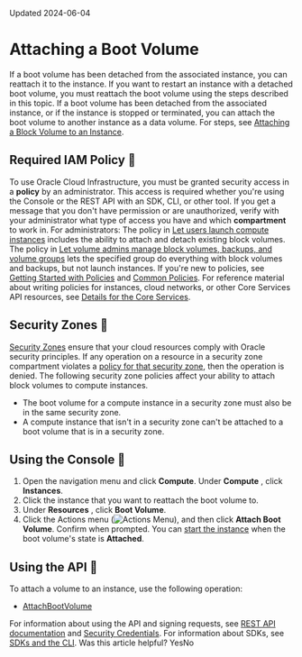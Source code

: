 Updated 2024-06-04
# Attaching a Boot Volume
If a boot volume has been detached from the associated instance, you can reattach it to the instance. If you want to restart an instance with a detached boot volume, you must reattach the boot volume using the steps described in this topic.
If a boot volume has been detached from the associated instance, or if the instance is stopped or terminated, you can attach the boot volume to another instance as a data volume. For steps, see [Attaching a Block Volume to an Instance](https://docs.oracle.com/en-us/iaas/Content/Block/Tasks/attachingavolume.htm#top "Attach a block volume to a compute instance to expand the available storage on the instance."). 
## Required IAM Policy 🔗 
To use Oracle Cloud Infrastructure, you must be granted security access in a **policy** by an administrator. This access is required whether you're using the Console or the REST API with an SDK, CLI, or other tool. If you get a message that you don't have permission or are unauthorized, verify with your administrator what type of access you have and which **compartment** to work in.
For administrators: The policy in [Let users launch compute instances](https://docs.oracle.com/iaas/Content/Identity/Concepts/commonpolicies.htm#launch-instances) includes the ability to attach and detach existing block volumes. The policy in [Let volume admins manage block volumes, backups, and volume groups](https://docs.oracle.com/iaas/Content/Identity/Concepts/commonpolicies.htm#volume-admins-manage-volumes-and-backups) lets the specified group do everything with block volumes and backups, but not launch instances. 
If you're new to policies, see [Getting Started with Policies](https://docs.oracle.com/iaas/Content/Identity/Concepts/policygetstarted.htm) and [Common Policies](https://docs.oracle.com/iaas/Content/Identity/Concepts/commonpolicies.htm). For reference material about writing policies for instances, cloud networks, or other Core Services API resources, see [Details for the Core Services](https://docs.oracle.com/iaas/Content/Identity/policyreference/corepolicyreference.htm).
## Security Zones 🔗 
[Security Zones](https://docs.oracle.com/iaas/security-zone/home.htm) ensure that your cloud resources comply with Oracle security principles. If any operation on a resource in a security zone compartment violates a [policy for that security zone](https://docs.oracle.com/iaas/security-zone/using/security-zone-policies.htm), then the operation is denied.
The following security zone policies affect your ability to attach block volumes to compute instances.
  * The boot volume for a compute instance in a security zone must also be in the same security zone.
  * A compute instance that isn't in a security zone can't be attached to a boot volume that is in a security zone.


## Using the Console 🔗 
  1. Open the navigation menu and click **Compute**. Under **Compute** , click **Instances**.
  2. Click the instance that you want to reattach the boot volume to.
  3. Under **Resources** , click **Boot Volume**.
  4. Click the Actions menu (![Actions Menu](https://docs.oracle.com/en-us/iaas/Content/libraries/global-images/actions-menu.png)), and then click **Attach Boot Volume**. Confirm when prompted.
You can [start the instance](https://docs.oracle.com/iaas/Content/Compute/Tasks/restartinginstance.htm) when the boot volume's state is **Attached**.


## Using the API 🔗 
To attach a volume to an instance, use the following operation:
  * [AttachBootVolume](https://docs.oracle.com/iaas/api/#/en/iaas/latest/BootVolumeAttachment/AttachBootVolume)


For information about using the API and signing requests, see [REST API documentation](https://docs.oracle.com/iaas/Content/API/Concepts/usingapi.htm) and [Security Credentials](https://docs.oracle.com/iaas/Content/General/Concepts/credentials.htm). For information about SDKs, see [SDKs and the CLI](https://docs.oracle.com/iaas/Content/API/Concepts/sdks.htm).
Was this article helpful?
YesNo

